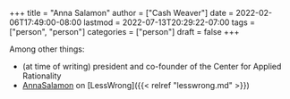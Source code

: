 +++
title = "Anna Salamon"
author = ["Cash Weaver"]
date = 2022-02-06T17:49:00-08:00
lastmod = 2022-07-13T20:29:22-07:00
tags = ["person", "person"]
categories = ["person"]
draft = false
+++

Among other things:

-   (at time of writing) president and co-founder of the Center for Applied Rationality
-   [AnnaSalamon](https://www.lesswrong.com/users/annasalamon) on [LessWrong]({{< relref "lesswrong.md" >}})
